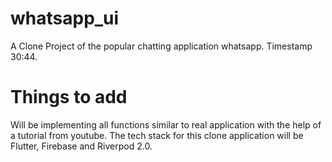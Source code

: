 # whatsapp_ui

A Clone Project of the popular chatting application whatsapp. Timestamp 30:44.

# Things to add

Will be implementing all functions similar to real application with the help of a tutorial from youtube. The tech stack for this clone application will be Flutter, Firebase and Riverpod 2.0.
